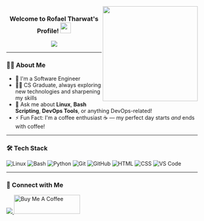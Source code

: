 <img width="250" align="right" src="https://c.tenor.com/_DOBjnGspYAAAAAM/code-coding.gif">

<h3 align="center">
  Welcome to Rofael Tharwat's Profile!
  <img src="https://media.giphy.com/media/hvRJCLFzcasrR4ia7z/giphy.gif" width="28">
</h3>

<p align="center">
  <a href="https://github.com/DenverCoder1/readme-typing-svg">
    <img src="https://readme-typing-svg.herokuapp.com/?lines=DevOps%20Engineer%20%7C%20Web%20Developer;Always%20learning%20new%20things!&font=Fira%20Code&center=true&width=440&height=45&color=f75c7e&vCenter=true&size=22">
  </a>
</p>

---

### 👨‍💻 About Me

- 🏢 I'm a Software Engineer  
- 👨‍🎓 CS Graduate, always exploring new technologies and sharpening my skills  
- 💬 Ask me about **Linux**, **Bash Scripting**, **DevOps Tools**, or anything DevOps-related!  
- ⚡ Fun Fact: I'm a coffee enthusiast ☕ — my perfect day starts *and* ends with coffee!

---

### 🛠 Tech Stack

![Linux](https://img.shields.io/badge/-Linux-05122A?style=flat&logo=linux)
![Bash](https://img.shields.io/badge/-Bash-05122A?style=flat&logo=gnubash)
![Python](https://img.shields.io/badge/-Python-05122A?style=flat&logo=python)
![Git](https://img.shields.io/badge/-Git-05122A?style=flat&logo=git)
![GitHub](https://img.shields.io/badge/-GitHub-05122A?style=flat&logo=github)
![HTML](https://img.shields.io/badge/-HTML-05122A?style=flat&logo=HTML5)
![CSS](https://img.shields.io/badge/-CSS-05122A?style=flat&logo=CSS3&logoColor=1572B6)
![VS Code](https://img.shields.io/badge/-VS%20Code-05122A?style=flat&logo=visual-studio-code&logoColor=007ACC)

---

### 🔗 Connect with Me

<a href="https://www.linkedin.com/in/rofaelkedis/" target="_blank">
  <img src="https://img.shields.io/badge/Rofael_Kedis-0077B5?style=for-the-badge&logo=Linkedin&logoColor=white"/>
</a>

<a href="https://buymeacoffee.com/rofael_kedis" target="_blank">
  <img src="https://cdn.buymeacoffee.com/buttons/v2/lato-orange.png" alt="Buy Me A Coffee" style="height: 50px !important;width: 174px !important;" >
</a>

